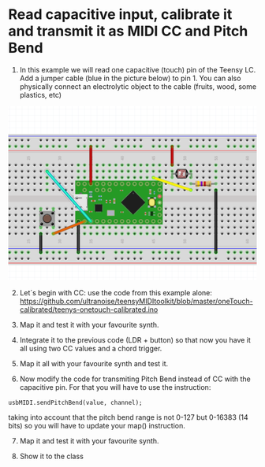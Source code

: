# Read capacitive input, calibrate it and transmit it as MIDI CC and Pitch Bend

1) In this example we will read one capacitive (touch) pin of the Teensy LC. Add a jumper cable (blue in the picture below) to pin 1. You can also physically connect an electrolytic object to the cable (fruits, wood, some plastics, etc)

![alt text](teensy-onetouch-calibrated.png)

2) Let´s begin with CC: use the code from this example alone: https://github.com/ultranoise/teensyMIDItoolkit/blob/master/oneTouch-calibrated/teenys-onetouch-calibrated.ino

3) Map it and test it with your favourite synth.

4) Integrate it to the previous code (LDR + button) so that now you have it all using two CC values and a chord trigger. 

5) Map it all with your favourite synth and test it.

6) Now modify the code for transmiting Pitch Bend instead of CC with the capacitive pin. For that you will have to use the instruction:

```
usbMIDI.sendPitchBend(value, channel); 
```
taking into account that the pitch bend range is not 0-127 but 0-16383 (14 bits) so you will have to update your map() instruction. 

7) Map it and test it with your favourite synth.

8) Show it to the class
